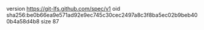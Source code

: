 version https://git-lfs.github.com/spec/v1
oid sha256:be0b66ea9e571ad92e9ec745c30cec2497a8c3f8ba5ec02b9beb400b4a58d4b8
size 87
